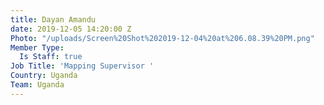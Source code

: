 ```yaml
---
title: Dayan Amandu
date: 2019-12-05 14:20:00 Z
Photo: "/uploads/Screen%20Shot%202019-12-04%20at%206.08.39%20PM.png"
Member Type:
  Is Staff: true
Job Title: 'Mapping Supervisor '
Country: Uganda
Team: Uganda
---
```

